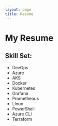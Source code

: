 ```yaml
---
layout: page
title: Resume
---
```

# My Resume
## Skill Set:
- DevOps
- Azure
- AKS
- Docker
- Kubernetes
- Grafana
- Prometheous
- LInux
- PowerShell
- Azure CLI
- Terraform
